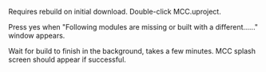 

Requires rebuild on initial download. Double-click MCC.uproject.

Press yes when "Following modules are missing or built with a different......" window appears.

Wait for build to finish in the background, takes a few minutes. MCC splash screen should appear if successful.
